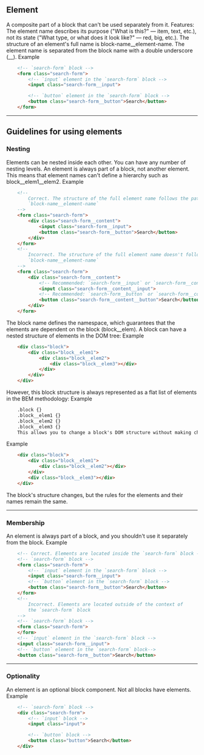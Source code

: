 ## Element
A composite part of a block that can't be used separately from it.
Features:
The element name describes its purpose ("What is this?" — item, text, etc.), not its state ("What type, or what does it look like?" — red, big, etc.).
The structure of an element's full name is block-name__element-name. The element name is separated from the block name with a double underscore (__).
Example
```html
    <!-- `search-form` block -->
    <form class="search-form">
        <!-- `input` element in the `search-form` block -->
        <input class="search-form__input">

        <!-- `button` element in the `search-form` block -->
        <button class="search-form__button">Search</button>
    </form>
```

<hr/>

## Guidelines for using elements

### Nesting
Elements can be nested inside each other.
You can have any number of nesting levels.
An element is always part of a block, not another element. This means that element names can't define a hierarchy such as block__elem1__elem2.
Example
```html
    <!--
        Correct. The structure of the full element name follows the pattern:
        `block-name__element-name`
    -->
    <form class="search-form">
        <div class="search-form__content">
            <input class="search-form__input">
            <button class="search-form__button">Search</button>
        </div>
    </form>
    <!--
        Incorrect. The structure of the full element name doesn't follow the pattern:
        `block-name__element-name`
    -->
    <form class="search-form">
        <div class="search-form__content">
            <!-- Recommended: `search-form__input` or `search-form__content-input` -->
            <input class="search-form__content__input">
            <!-- Recommended: `search-form__button` or `search-form__content-button` -->
            <button class="search-form__content__button">Search</button>
        </div>
    </form>
```
The block name defines the namespace, which guarantees that the elements are dependent on the block (block__elem).
A block can have a nested structure of elements in the DOM tree:
Example
```html
    <div class="block">
        <div class="block__elem1">
            <div class="block__elem2">
                <div class="block__elem3"></div>
            </div>
        </div>
    </div>
```
However, this block structure is always represented as a flat list of elements in the BEM methodology:
Example
```html
    .block {}
    .block__elem1 {}
    .block__elem2 {}
    .block__elem3 {}
    This allows you to change a block's DOM structure without making changes in the code for each separate element:
```
Example
```html
    <div class="block">
        <div class="block__elem1">
            <div class="block__elem2"></div>
        </div>
        <div class="block__elem3"></div>
    </div>
```
The block's structure changes, but the rules for the elements and their names remain the same.

<hr/>

### Membership
An element is always part of a block, and you shouldn't use it separately from the block.
Example
```html
    <!-- Correct. Elements are located inside the `search-form` block -->
    <!-- `search-form` block -->
    <form class="search-form">
        <!-- `input` element in the `search-form` block -->
        <input class="search-form__input">
        <!-- `button` element in the `search-form` block -->
        <button class="search-form__button">Search</button>
    </form>
    <!--
        Incorrect. Elements are located outside of the context of
        the `search-form` block
    -->
    <!-- `search-form` block -->
    <form class="search-form">
    </form>
    <!-- `input` element in the `search-form` block -->
    <input class="search-form__input">
    <!-- `button` element in the `search-form` block-->
    <button class="search-form__button">Search</button>
```

<hr/>

### Optionality
An element is an optional block component. Not all blocks have elements.
Example
```html
    <!-- `search-form` block -->
    <div class="search-form">
        <!-- `input` block -->
        <input class="input">

        <!-- `button` block -->
        <button class="button">Search</button>
    </div>
```
